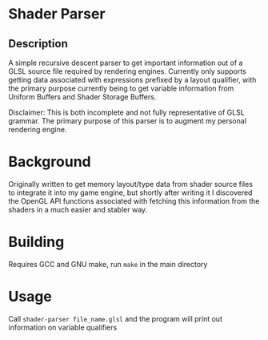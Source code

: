 # Shader Parser

## Description

A simple recursive descent parser to get important information out of a GLSL source file required by rendering engines. Currently only supports getting data associated with expressions prefixed by a layout qualifier, with the primary purpose currently being to get variable information from Uniform Buffers and Shader Storage Buffers.

Disclaimer: This is both incomplete and not fully representative of GLSL grammar. The primary purpose of this parser is to augment my personal rendering engine.

# Background

Originally written to get memory layout/type data from shader source files to integrate it into my game engine, but shortly after writing it I discovered the OpenGL API functions associated with fetching this information from the shaders in a much easier and stabler way.

# Building 

Requires GCC and GNU make, run `make` in the main directory

# Usage

Call `shader-parser file_name.glsl` and the program will print out information on variable qualifiers

